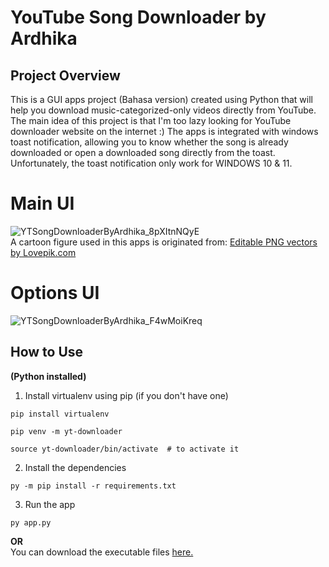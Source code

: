 # YouTube Song Downloader by Ardhika

## Project Overview
This is a GUI apps project (Bahasa version) created using Python that will help you download music-categorized-only videos directly from YouTube. The main idea of ​​this project is that I'm too lazy looking for YouTube downloader website on the internet :) The apps is integrated with windows toast notification, allowing you to know whether the song is already downloaded or open a downloaded song directly from the toast. Unfortunately, the toast notification only work for WINDOWS 10 & 11.

# Main UI

![YTSongDownloaderByArdhika_8pXItnNQyE](https://github.com/ardhikaptr11/yt-song-downloader/assets/102400567/d4a61c2c-a6e1-464f-9d4d-947fc657105e)
<br> A cartoon figure used in this apps is originated from:
<a href="https://lovepik.com/images/png-editable.html">Editable PNG vectors by Lovepik.com</a>

# Options UI
![YTSongDownloaderByArdhika_F4wMoiKreq](https://github.com/ardhikaptr11/yt-song-downloader/assets/102400567/1e23c238-8205-4e7d-8df2-6aa80997a190)


## How to Use

**(Python installed)** <br>
1. Install virtualenv using pip (if you don't have one)
```shell
pip install virtualenv
```
```shell
pip venv -m yt-downloader
```
```shell
source yt-downloader/bin/activate  # to activate it
```
2. Install the dependencies
```shell
py -m pip install -r requirements.txt
```
3. Run the app
```shell
py app.py
```
**OR** <br>
You can download the executable files <a href="https://drive.google.com/file/d/1C7i1bWP_WMaMXi44pc3l1cY5YQs6A5sP/view?usp=sharing">here.</a>
